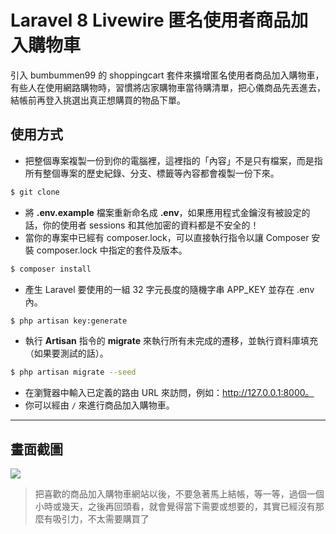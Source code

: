 # Laravel 8 Livewire 匿名使用者商品加入購物車

引入 bumbummen99 的 shoppingcart 套件來擴增匿名使用者商品加入購物車，有些人在使用網路購物時，習慣將店家購物車當待購清單，把心儀商品先丟進去，結帳前再登入挑選出真正想購買的物品下單。

## 使用方式
- 把整個專案複製一份到你的電腦裡，這裡指的「內容」不是只有檔案，而是指所有整個專案的歷史紀錄、分支、標籤等內容都會複製一份下來。
```sh
$ git clone
```
- 將 __.env.example__ 檔案重新命名成 __.env__，如果應用程式金鑰沒有被設定的話，你的使用者 sessions 和其他加密的資料都是不安全的！
- 當你的專案中已經有 composer.lock，可以直接執行指令以讓 Composer 安裝 composer.lock 中指定的套件及版本。
```sh
$ composer install
```
- 產生 Laravel 要使用的一組 32 字元長度的隨機字串 APP_KEY 並存在 .env 內。
```sh
$ php artisan key:generate
```
- 執行 __Artisan__ 指令的 __migrate__ 來執行所有未完成的遷移，並執行資料庫填充（如果要測試的話）。
```sh
$ php artisan migrate --seed
```
- 在瀏覽器中輸入已定義的路由 URL 來訪問，例如：http://127.0.0.1:8000。
- 你可以經由 `/` 來進行商品加入購物車。

----

## 畫面截圖
![](https://i.imgur.com/1RG9lMl.gif)
> 把喜歡的商品加入購物車網站以後，不要急著馬上結帳，等一等，過個一個小時或幾天，之後再回頭看，就會覺得當下需要或想要的，其實已經沒有那麼有吸引力，不太需要購買了